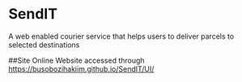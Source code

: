 # SendIT
A web enabled courier service that helps users to deliver parcels to selected destinations

##Site
Online Website accessed through https://busobozihakiim.github.io/SendIT/UI/
